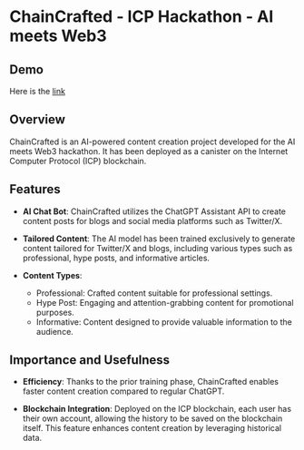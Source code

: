 # ChainCrafted - ICP Hackathon - AI meets Web3

## Demo
Here is the [link](https://www.youtube.com/watch?v=4R87l5JXUNc)

## Overview

ChainCrafted is an AI-powered content creation project developed for the AI meets Web3 hackathon. It has been deployed as a canister on the Internet Computer Protocol (ICP) blockchain.

## Features

- **AI Chat Bot**: ChainCrafted utilizes the ChatGPT Assistant API to create content posts for blogs and social media platforms such as Twitter/X.

- **Tailored Content**: The AI model has been trained exclusively to generate content tailored for Twitter/X and blogs, including various types such as professional, hype posts, and informative articles.

- **Content Types**:
  - Professional: Crafted content suitable for professional settings.
  - Hype Post: Engaging and attention-grabbing content for promotional purposes.
  - Informative: Content designed to provide valuable information to the audience.

## Importance and Usefulness

- **Efficiency**: Thanks to the prior training phase, ChainCrafted enables faster content creation compared to regular ChatGPT.

- **Blockchain Integration**: Deployed on the ICP blockchain, each user has their own account, allowing the history to be saved on the blockchain itself. This feature enhances content creation by leveraging historical data.

